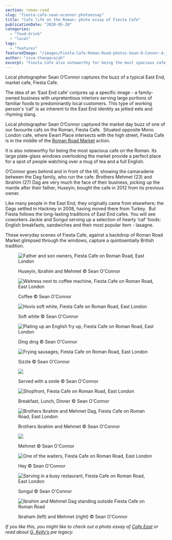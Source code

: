 ```yaml
---
section: roman-road
slug: "fiesta-cafe-sean-oconnor-photoessay"
title: "Cafe life on the Roman: photo essay of Fiesta Cafe"
publicationDate: "2020-05-20"
categories: 
  - "food-drink"
  - "local"
tags: 
  - "features"
featuredImage: "/images/Fiesta-Cafe-Roman-Road-photos-Sean-O-Connor-4.jpg"
author: "siva-thangarajah"
excerpt: "Fiesta Cafe also noteworthy for being the most spacious cafe on the Roman, with its large windows adding to the sense of openness. One can imagine sitting by those windows looking onto the market, people watching over a coffee and a full English."
---
```


Local photographer Sean O’Connor captures the buzz of a typical East End, market cafe, Fiesta Cafe. 

The idea of an ‘East End cafe’ conjures up a specific image - a family-owned business with unpretentious interiors serving large portions of familiar foods to predominantly local customers. This type of working person's ‘caf' is as inherent to the East End identity as jellied eels and rhyming slang. 

Local photographer Sean O’Connor captured the market day buzz of one of our favourite cafs on the Roman, Fiesta Cafe.  Situated opposite Mono London cafe, where Ewart Place intersects with the high street, Fiesta Cafe is in the middle of the [Roman Road Market](https://romanroadlondon.com/best-things-to-do-on-roman-road-market/) action.

It is also noteworthy for being the most spacious cafe on the Roman. Its large plate-glass windows overlooking the market provide a perfect place for a spot of people watching over a mug of tea and a full English. 

O’Connor goes behind and in front of the till, showing the camaraderie between the Dag family, who run the cafe. Brothers Mehmet (23) and Ibrahim (27) Dag are very much the face of their business, picking up the mantle after their father, Huseyin, bought the cafe in 2012 from its previous owner. 

Like many people in the East End, they originally came from elsewhere; the Dags settled in Hackney in 2008, having moved there from Turkey.  But Fiesta follows the long-lasting traditions of East End cafes. You will see coworkers Jackie and Songul serving up a selection of hearty ‘caf’ foods:  English breakfasts, sandwiches and their most popular item - lasagne. 

These everyday scenes of Fiesta Cafe, against a backdrop of Roman Road Market glimpsed through the windows, capture a quintisentially British tradition.

<figure>

![Father and son owners, Fiesta Cafe on Roman Road, East London](/images/Fiesta-Cafe-Roman-Road-photos-Sean-O-Connor-23-1024x683.jpg)

<figcaption>

Huseyin, Ibrahim and Mehmet © Sean O'Connor

</figcaption>

</figure>

<figure>

![Waitress next to coffee machine, Fiesta Cafe on Roman Road, East London](/images/Fiesta-Cafe-Roman-Road-photos-Sean-O-Connor-18-1024x683.jpg)

<figcaption>

Coffee © Sean O'Connor

</figcaption>

</figure>

<figure>

![Hovis soft white, Fiesta Cafe on Roman Road, East London](/images/Fiesta-Cafe-Roman-Road-photos-Sean-O-Connor-17-1024x683.jpg)

<figcaption>

Soft white © Sean O'Connor

</figcaption>

</figure>

<figure>

![Plating up an English fry up, Fiesta Cafe on Roman Road, East London](/images/Fiesta-Cafe-Roman-Road-photos-Sean-O-Connor-12.jpg)

<figcaption>

Ding ding © Sean O'Connor

</figcaption>

</figure>

<figure>

![Frying sausages, Fiesta Cafe on Roman Road, East London](/images/Fiesta-Cafe-Roman-Road-photos-Sean-O-Connor-9-1024x683.jpg)

<figcaption>

Sizzle © Sean O'Connor

</figcaption>

</figure>

<figure>

![](/images/Fiesta-Cafe-Roman-Road-photos-Sean-O-Connor-8-1024x683.jpg)

<figcaption>

Served with a smile © Sean O'Connor

</figcaption>

</figure>

<figure>

![Shopfront, Fiesta Cafe on Roman Road, East London](/images/Fiesta-Cafe-Roman-Road-photos-Sean-O-Connor-7-1024x683.jpg)

<figcaption>

Breakfast, Lunch, Dinner © Sean O'Connor

</figcaption>

</figure>

<figure>

![Brothers Ibrahim and Mehmet Dag, Fiesta Cafe on Roman Road, East London](/images/Fiesta-Cafe-Roman-Road-photos-Sean-O-Connor-5-1024x683.jpg)

<figcaption>

Brothers Ibrahim and Mehmet © Sean O'Connor

</figcaption>

</figure>

<figure>

![](/images/Fiesta-Cafe-Roman-Road-photos-Sean-O-Connor-2-1024x683.jpg)

<figcaption>

Mehmet © Sean O'Connor

</figcaption>

</figure>

<figure>

![One of the waiters, Fiesta Cafe on Roman Road, East London](/images/Fiesta-Cafe-Roman-Road-photos-Sean-O-Connor-27.jpg)

<figcaption>

Hey © Sean O'Connor

</figcaption>

</figure>

<figure>

![Serving in a busy restaurant, Fiesta Cafe on Roman Road, East London](/images/Fiesta-Cafe-Roman-Road-photos-Sean-O-Connor-13-1024x683.jpg)

<figcaption>

Songul © Sean O'Connor

</figcaption>

</figure>

<figure>

![Ibrahim and Mehmet Dag standing outside Fiesta Cafe on Roman Road](/images/Fiesta-Cafe-Roman-Road-photos-Sean-O-Connor-26-1024x768.jpg)

<figcaption>

Ibraham (left) and Mehmet (right) © Sean O'Connor

</figcaption>

</figure>

_If you like this, you might like to check out a photo essay of_ [_Cafe East_](https://romanroadlondon.com/cafe-east-roman-road-photos-claire-watts/) _or read about_ [_G. Kelly’s_](https://romanroadlondon.com/g-kelly-pie-mash-shop-working-class-food/) _pie legacy._
